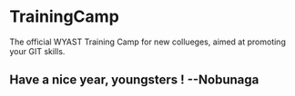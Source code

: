 # TrainingCamp

The official WYAST Training Camp for new collueges, aimed at promoting your GIT skills.

## Have a nice year, youngsters ! --Nobunaga
